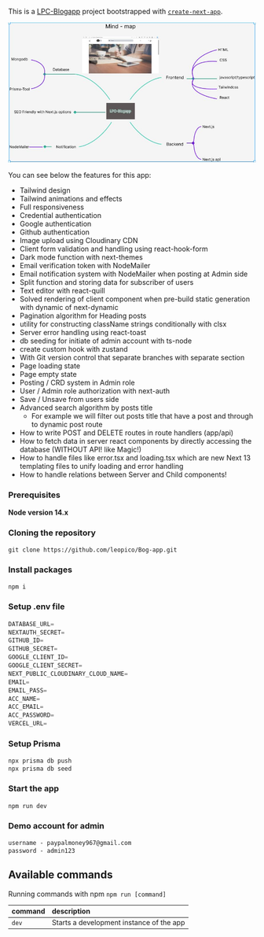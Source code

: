 This is a [LPC-Blogapp](https://leopico-blogapp.vercel.app/) project bootstrapped with [`create-next-app`](https://github.com/vercel/next.js/tree/canary/packages/create-next-app).

![Mind map for LPC-Blogapp](./public/images/mindmap.jpg)

You can see below the features for this app:

- Tailwind design
- Tailwind animations and effects
- Full responsiveness
- Credential authentication
- Google authentication
- Github authentication
- Image upload using Cloudinary CDN
- Client form validation and handling using react-hook-form
- Dark mode function with next-themes
- Email verification token with NodeMailer
- Email notification system with NodeMailer when posting at Admin side
- Split function and storing data for subscriber of users
- Text editor with react-quill
- Solved rendering of client component when pre-build static generation with dynamic of next-dynamic
- Pagination algorithm for Heading posts
- utility for constructing className strings conditionally with clsx
- Server error handling using react-toast
- db seeding for initiate of admin account with ts-node
- create custom hook with zustand
- With Git version control that separate branches with separate section
- Page loading state
- Page empty state
- Posting / CRD system in Admin role
- User / Admin role authorization with next-auth
- Save / Unsave from users side
- Advanced search algorithm by posts title
  - For example we will filter out posts title that have a post and through to dynamic post route
- How to write POST and DELETE routes in route handlers (app/api)
- How to fetch data in server react components by directly accessing the database (WITHOUT API! like Magic!)
- How to handle files like error.tsx and loading.tsx which are new Next 13 templating files to unify loading and error handling
- How to handle relations between Server and Child components!

### Prerequisites

**Node version 14.x**

### Cloning the repository

```shell
git clone https://github.com/leopico/Bog-app.git
```

### Install packages

```shell
npm i
```

### Setup .env file

```js
DATABASE_URL=
NEXTAUTH_SECRET=
GITHUB_ID=
GITHUB_SECRET=
GOOGLE_CLIENT_ID=
GOOGLE_CLIENT_SECRET=
NEXT_PUBLIC_CLOUDINARY_CLOUD_NAME=
EMAIL=
EMAIL_PASS=
ACC_NAME=
ACC_EMAIL=
ACC_PASSWORD=
VERCEL_URL=
```

### Setup Prisma

```shell
npx prisma db push
npx prisma db seed
```

### Start the app

```shell
npm run dev
```

### Demo account for admin

```shell
username - paypalmoney967@gmail.com
password - admin123
```

## Available commands

Running commands with npm `npm run [command]`

| command | description                              |
| :------ | :--------------------------------------- |
| `dev`   | Starts a development instance of the app |

